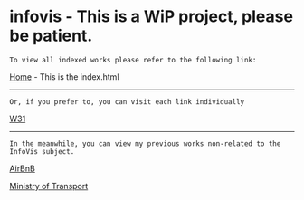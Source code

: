# infovis - This is a WiP project, please be patient.

	To view all indexed works please refer to the following link:

[Home](https://anasillo.github.io/infovis/index.html) - This is the index.html

--------------------

	Or, if you prefer to, you can visit each link individually

[W31](https://anasillo.github.io/infovis/jobs/mom/w31.html)

--------------------

	In the meanwhile, you can view my previous works non-related to the InfoVis subject.

[AirBnB](https://anasillo.github.io/infovis/jobs/previouswork/airbnb.html)

[Ministry of Transport](https://anasillo.github.io/infovis/jobs/previouswork/transport.html)
